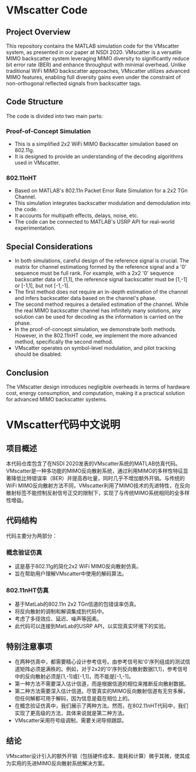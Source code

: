 # VMscatter Code

## Project Overview

This repository contains the MATLAB simulation code for the VMscatter system, as presented in our paper at NSDI 2020. VMscatter is a versatile MIMO backscatter system leveraging MIMO diversity to significantly reduce bit error rate (BER) and enhance throughput with minimal overhead. Unlike traditional WiFi MIMO backscatter approaches, VMscatter utilizes advanced MIMO features, enabling full diversity gains even under the constraint of non-orthogonal reflected signals from backscatter tags.

## Code Structure

The code is divided into two main parts:

### Proof-of-Concept Simulation
- This is a simplified 2x2 WiFi MIMO Backscatter simulation based on 802.11g. 
- It is designed to provide an understanding of the decoding algorithms used in VMscatter.

### 802.11nHT
- Based on MATLAB's 802.11n Packet Error Rate Simulation for a 2x2 TGn Channel.
- This simulation integrates backscatter modulation and demodulation into the code.
- It accounts for multipath effects, delays, noise, etc.
- The code can be connected to MATLAB's USRP API for real-world experimentation.

## Special Considerations

- In both simulations, careful design of the reference signal is crucial. The matrix for channel estimationg formed by the reference signal and a '0' sequence must be full rank. For example, with a 2x2 '0' sequence backscatter data of [1,1], the reference signal backscatter must be [1,-1] or [-1,1], but not [-1,-1].
- The first method does not require an in-depth estimation of the channel and infers backscatter data based on the channel's phase.
- The second method requires a detailed estimation of the channel. While the real MIMO backscatter channel has infinitely many solutions, any solution can be used for decoding as the information is carried on the phase.
- In the proof-of-concept simulation, we demonstrate both methods. However, in the 802.11nHT code, we implement the more advanced method, specifically the second method.
- VMscatter operates on symbol-level modulation, and pilot tracking should be disabled.

## Conclusion

The VMscatter design introduces negligible overheads in terms of hardware cost, energy consumption, and computation, making it a practical solution for advanced MIMO backscatter systems.


# VMscatter代码中文说明

## 项目概述

本代码仓库包含了在NSDI 2020发表的VMscatter系统的MATLAB仿真代码。VMscatter是一种多功能的MIMO反向散射系统，通过利用MIMO的多样性特征显著降低比特错误率（BER）并提高吞吐量，同时几乎不增加额外开销。与传统的WiFi MIMO反向散射方法不同，VMscatter利用了MIMO技术的先进特性，在反向散射标签不能控制反射信号正交的限制下，实现了与传统MIMO系统相同的全多样性增益。

## 代码结构

代码主要分为两部分：

### 概念验证仿真
- 这是基于802.11g的简化2x2 WiFi MIMO反向散射仿真。
- 旨在帮助用户理解VMscatter中使用的解码算法。

### 802.11nHT仿真
- 基于MatLab的802.11n 2x2 TGn信道的包错误率仿真。
- 将反向散射的调制和解调集成到代码中。
- 考虑了多径效应、延迟、噪声等因素。
- 此代码可以连接到MatLab的USRP API，以实现真实环境下的实验。

## 特别注意事项

- 在两种仿真中，都需要精心设计参考信号。由参考信号和'0'序列组成的测试信道矩阵必须是满秩的。例如，对于2x2的'0'序列反向散射数据[1,1]，参考信号中的反向散射必须是[1,-1]或[-1,1]，而不能是[-1,-1]。
- 第一种方法不需要深入估计信道，而是根据信道的相位来推断反向散射数据。
- 第二种方法需要深入估计信道。尽管真实的MIMO反向散射信道有无穷多解，但任何解都可用于解码，因为信息是载在相位上的。
- 在概念验证仿真中，我们展示了两种方法。然而，在802.11nHT代码中，我们实现了更高级的方法，具体来说就是第二种方法。
- VMscatter采用符号级调制，需要关闭导频跟踪。

## 结论

VMscatter设计引入的额外开销（包括硬件成本、能耗和计算）微乎其微，使其成为实用的先进MIMO反向散射系统解决方案。

